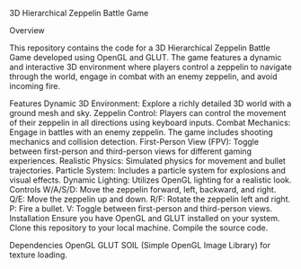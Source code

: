 3D Hierarchical Zeppelin Battle Game

Overview

This repository contains the code for a 3D Hierarchical Zeppelin Battle Game developed using OpenGL and GLUT. The game features a dynamic and interactive 3D environment where players control a zeppelin to navigate through the world, engage in combat with an enemy zeppelin, and avoid incoming fire.

Features
Dynamic 3D Environment: Explore a richly detailed 3D world with a ground mesh and sky.
Zeppelin Control: Players can control the movement of their zeppelin in all directions using keyboard inputs.
Combat Mechanics: Engage in battles with an enemy zeppelin. The game includes shooting mechanics and collision detection.
First-Person View (FPV): Toggle between first-person and third-person views for different gaming experiences.
Realistic Physics: Simulated physics for movement and bullet trajectories.
Particle System: Includes a particle system for explosions and visual effects.
Dynamic Lighting: Utilizes OpenGL lighting for a realistic look.
Controls
W/A/S/D: Move the zeppelin forward, left, backward, and right.
Q/E: Move the zeppelin up and down.
R/F: Rotate the zeppelin left and right.
P: Fire a bullet.
V: Toggle between first-person and third-person views.
Installation
Ensure you have OpenGL and GLUT installed on your system.
Clone this repository to your local machine.
Compile the source code.


Dependencies
OpenGL
GLUT
SOIL (Simple OpenGL Image Library) for texture loading.

